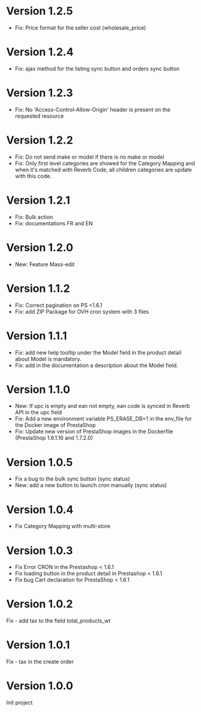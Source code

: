 # Version 1.2.5

- Fix: Price format for the seller cost (wholesale_price)

# Version 1.2.4

- Fix: ajax method for the listing sync button and orders sync button

# Version 1.2.3

- Fix: No 'Access-Control-Allow-Origin' header is present on the requested resource

# Version 1.2.2

- Fix: Do not send make or model if there is no make or model
- Fix: Only first level categories are showed for the Category Mapping and when it's matched with Reverb Code, all children categories are update with this code.

# Version 1.2.1

- Fix: Bulk action
- Fix: documentations FR and EN

# Version 1.2.0

- New: Feature Mass-edit

# Version 1.1.2

- Fix: Correct pagination on PS <1.6.1
- Fix: add ZIP Package for OVH cron system with 3 files

# Version 1.1.1

- Fix: add new help tooltip under the Model field in the product detail about Model is mandatory.
- Fix: add in the documentation a description about the Model field.

# Version 1.1.0

- New: If upc is empty and ean not empty, ean code is synced in Reverb API in the upc field
- Fix: Add a new environment variable PS_ERASE_DB=1 in the env_file for the Docker image of PrestaShop
- Fix: Update new version of PrestaShop images in the Dockerfile (PrestaShop 1.6.1.16 and 1.7.2.0)

# Version 1.0.5

- Fix a bug to the bulk sync button (sync status)
- New: add a new button to launch cron manually (sync status)

# Version 1.0.4

- Fix Category Mapping with multi-store

# Version 1.0.3

- Fix Error CRON in the Prestashop < 1.6.1
- Fix loading button in the product detail in Prestashop < 1.6.1
- Fix bug Cart declaration for PrestaShop < 1.6.1

# Version 1.0.2

Fix - add tax to the field total_products_wt


# Version 1.0.1

Fix - tax in the create order

# Version 1.0.0

Init project

